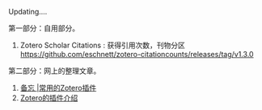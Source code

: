 Updating....

第一部分：自用部分。
 1. Zotero Scholar Citations : 获得引用次数，刊物分区    
    https://github.com/eschnett/zotero-citationcounts/releases/tag/v1.3.0
    


第二部分：网上的整理文章。

 1. [备忘 |常用的Zotero插件](https://hongbowei.com/2022/03/zotero-plugins.html)
 2. [Zotero的插件介绍](https://zhuanlan.zhihu.com/p/361584342)
